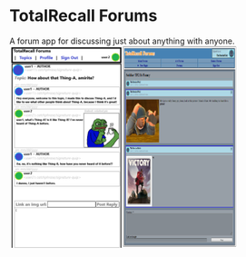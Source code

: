 # TotalRecall Forums
A forum app for discussing just about anything with anyone.
<span style="display:flex;flex-direction:row;">
    <img src="https://github.com/Metroid-X/unit-2-project/blob/main/abc123_mvp_target/Target%20for%20MVP%20(project%202).png" style="width:200px;">
    <img src="https://github.com/Metroid-X/unit-2-project/blob/main/abc123_mvp_target/prev.png" style="width:200px;">
</span>
